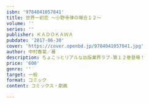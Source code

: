 ```yaml
---
isbn: '9784041057841'
title: 世界一初恋 ～小野寺律の場合１２～
volume: ''
series: ''
publisher: ＫＡＤＯＫＡＷＡ
pubdate: '2017-06-30'
cover: 'https://cover.openbd.jp/9784041057841.jpg'
author: 中村春菊／著
description: ちょこっとリアルな出版業界ラブ☆第１２巻登場！
price: '600'
genre: ''
target: 一般
format: コミック
content: コミックス・劇画

---
```

